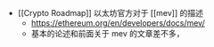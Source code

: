 - [[Crypto Roadmap]] 以太坊官方对于 [[mev]] 的描述
	- https://ethereum.org/en/developers/docs/mev/
	- 基本的论述和前面关于 mev 的文章差不多，